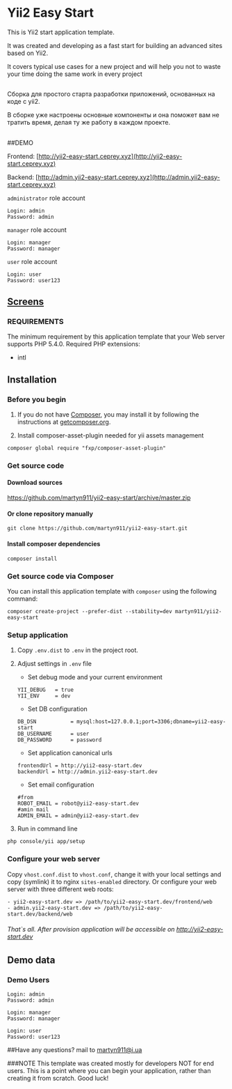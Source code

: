 # Yii2 Easy Start

This is Yii2 start application template.

It was created and developing as a fast start for building an advanced sites based on Yii2.

It covers typical use cases for a new project and will help you not to waste your time doing the same work in every project

##
Сборка для простого старта разработки приложений, основанных на коде с yii2.

В сборке уже настроены основные компоненты и она поможет вам не тратить время, делая ту же работу в каждом проекте.
##
##DEMO

Frontend:
[http://yii2-easy-start.ceprey.xyz](http://yii2-easy-start.ceprey.xyz)

Backend:
[http://admin.yii2-easy-start.ceprey.xyz](http://admin.yii2-easy-start.ceprey.xyz)

`administrator` role account
```
Login: admin
Password: admin
```

`manager` role account
```
Login: manager
Password: manager
```

`user` role account
```
Login: user
Password: user123
```
## [Screens](docs/screens.md)

### REQUIREMENTS
The minimum requirement by this application template that your Web server supports PHP 5.4.0.
Required PHP extensions:
- intl


## Installation

### Before you begin

1. If you do not have [Composer](http://getcomposer.org/), you may install it by following the instructions at [getcomposer.org](http://getcomposer.org/doc/00-intro.md#installation-nix).

2. Install composer-asset-plugin needed for yii assets management
```
composer global require "fxp/composer-asset-plugin"
```
### Get source code
#### Download sources
https://github.com/martyn911/yii2-easy-start/archive/master.zip

#### Or clone repository manually
```
git clone https://github.com/martyn911/yii2-easy-start.git
```
#### Install composer dependencies
```
composer install
```

### Get source code via Composer
You can install this application template with `composer` using the following command:

```
composer create-project --prefer-dist --stability=dev martyn911/yii2-easy-start
```

### Setup application
1. Copy `.env.dist` to `.env` in the project root.
2. Adjust settings in `.env` file
	- Set debug mode and your current environment
	```
	YII_DEBUG   = true
	YII_ENV     = dev
	```
	- Set DB configuration
	```
	DB_DSN           = mysql:host=127.0.0.1;port=3306;dbname=yii2-easy-start
	DB_USERNAME      = user
	DB_PASSWORD      = password
	```

	- Set application canonical urls
	```
	frontendUrl = http://yii2-easy-start.dev
	backendUrl = http://admin.yii2-easy-start.dev
	```

	- Set email configuration
	```
	#from
    ROBOT_EMAIL = robot@yii2-easy-start.dev
    #amin mail
    ADMIN_EMAIL = admin@yii2-easy-start.dev
	```

3. Run in command line
```
php console/yii app/setup
```
### Configure your web server
Copy `vhost.conf.dist` to `vhost.conf`, change it with your local settings and copy (symlink) it to nginx `sites-enabled` directory.
Or configure your web server with three different web roots:
```
- yii2-easy-start.dev => /path/to/yii2-easy-start.dev/frontend/web
- admin.yii2-easy-start.dev => /path/to/yii2-easy-start.dev/backend/web
```
###### That`s all. After provision application will be accessible on http://yii2-easy-start.dev

## Demo data
### Demo Users
```
Login: admin
Password: admin
```
```
Login: manager
Password: manager
```
```
Login: user
Password: user123
```


##Have any questions?
mail to [martyn911@i.ua](mailto:martyn911@i.ua)

###NOTE
This template was created mostly for developers NOT for end users.
This is a point where you can begin your application, rather than creating it from scratch.
Good luck!